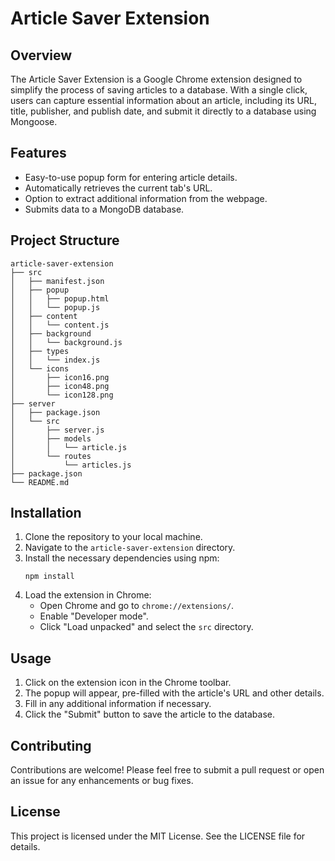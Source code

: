 # Article Saver Extension

## Overview
The Article Saver Extension is a Google Chrome extension designed to simplify the process of saving articles to a database. With a single click, users can capture essential information about an article, including its URL, title, publisher, and publish date, and submit it directly to a database using Mongoose.

## Features
- Easy-to-use popup form for entering article details.
- Automatically retrieves the current tab's URL.
- Option to extract additional information from the webpage.
- Submits data to a MongoDB database.

## Project Structure
```
article-saver-extension
├── src
│   ├── manifest.json
│   ├── popup
│   │   ├── popup.html
│   │   └── popup.js
│   ├── content
│   │   └── content.js
│   ├── background
│   │   └── background.js
│   ├── types
│   │   └── index.js
│   └── icons
│       ├── icon16.png
│       ├── icon48.png
│       └── icon128.png
├── server
│   ├── package.json
│   └── src
│       ├── server.js
│       ├── models
│       │   └── article.js
│       └── routes
│           └── articles.js
├── package.json
└── README.md
```

## Installation
1. Clone the repository to your local machine.
2. Navigate to the `article-saver-extension` directory.
3. Install the necessary dependencies using npm:
   ```
   npm install
   ```
4. Load the extension in Chrome:
   - Open Chrome and go to `chrome://extensions/`.
   - Enable "Developer mode".
   - Click "Load unpacked" and select the `src` directory.

## Usage
1. Click on the extension icon in the Chrome toolbar.
2. The popup will appear, pre-filled with the article's URL and other details.
3. Fill in any additional information if necessary.
4. Click the "Submit" button to save the article to the database.

## Contributing
Contributions are welcome! Please feel free to submit a pull request or open an issue for any enhancements or bug fixes.

## License
This project is licensed under the MIT License. See the LICENSE file for details.